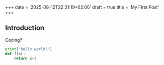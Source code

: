 +++
date = '2025-08-12T22:31:19+02:00'
draft = true
title = 'My First Post'
+++
## Introduction

Coding?
```python
print("hello world?")
def f(x):
    return x+1
```
